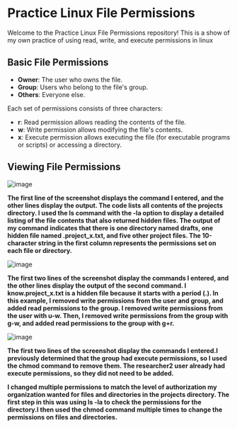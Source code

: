 
# Practice Linux File Permissions

Welcome to the Practice Linux File Permissions repository! This is a show of my own practice of using read, write, and execute permissions in linux


## Basic File Permissions
- **Owner**: The user who owns the file.
- **Group**: Users who belong to the file's group.
- **Others**: Everyone else.

Each set of permissions consists of three characters:

- **r**: Read permission allows reading the contents of the file.
- **w**: Write permission allows modifying the file's contents.
- **x**: Execute permission allows executing the file (for executable programs or scripts) or accessing a directory.

## Viewing File Permissions

![image](https://github.com/YoriTano/Linux-file-permissions/assets/106491544/77bb4292-4e2b-4aca-811e-15662e1be250)


<b>The first line of the screenshot displays the command I entered, and the other lines display the output. The code lists all contents of the projects directory. I used the ls command with the -la option to display a detailed listing of the file contents that also returned hidden files. The output of my command indicates that there is one directory named drafts, one hidden file named .project_x.txt, and five other project files. The 10-character string in the first column represents the permissions set on each file or directory.</b>


![image](https://github.com/YoriTano/Linux-file-permissions/assets/106491544/07cde951-6947-4a7f-9287-00b7c92ba122)


<b>The first two lines of the screenshot display the commands I entered, and the other lines display the output of the second command. I know.project_x.txt is a hidden file because it starts with a period (.). In this example, I removed write permissions from the user and group, and added read permissions to the group. I removed write permissions from the user with u-w. Then, I removed write permissions from the group with g-w, and added read permissions to the group with g+r.</b>


![image](https://github.com/YoriTano/Linux-file-permissions/assets/106491544/b18a23fd-6c52-42f5-9c1f-5aa288f71f1d)


<b>The first two lines of the screenshot display the commands I entered.I previously determined that the group had execute permissions, so I used the chmod command to remove them. The researcher2 user already had execute permissions, so they did not need to be added.</b>

<b>I changed multiple permissions to match the level of authorization my organization wanted for files and directories in the projects directory. The first step in this was using ls -la to check the permissions for the directory.I then used the chmod command multiple times to change the permissions on files and directories.</b>



